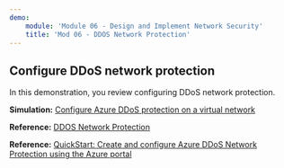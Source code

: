 ```yaml
---
demo:
    module: 'Module 06 - Design and Implement Network Security'
    title: 'Mod 06 - DDOS Network Protection'
---
```

## Configure DDoS network protection

In this demonstration, you review configuring DDoS network protection.

**Simulation:** [Configure Azure DDoS protection on a virtual network](https://mslabs.cloudguides.com/guides/AZ-700%20Lab%20Simulation%20-%20Configure%20Azure%20DDoS%20Protection%20on%20a%20virtual%20network)

**Reference:** [DDOS Network Protection](https://learn.microsoft.com/azure/ddos-protection/manage-ddos-protection)

**Reference:** [QuickStart: Create and configure Azure DDoS Network Protection using the Azure portal](https://learn.microsoft.com/azure/ddos-protection/manage-ddos-protection)
